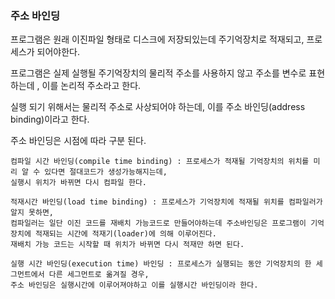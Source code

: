 ### 주소 바인딩

프로그램은 원래 이진파일 형태로 디스크에 저장되있는데 주기억장치로 적재되고, 프로세스가 되어야한다.

프로그램은 실제 실행될 주기억장치의 물리적 주소를 사용하지 않고 주소를 변수로 표현하는데 , 이를 논리적 주소라고 한다.

실행 되기 위해서는 물리적 주소로 사상되어야 하는데, 이를 주소 바인딩(address binding)이라고 한다. 

주소 바인딩은 시점에 따라 구분 된다.

```
컴파일 시간 바인딩(compile time binding) : 프로세스가 적재될 기억장치의 위치를 미리 알 수 있다면 절대코드가 생성가능해지는데, 
실행시 위치가 바뀌면 다시 컴파일 한다.

적재시간 바인딩(load time binding) : 프로세스가 기억장치에 적재될 위치를 컴파일러가 알지 못하면,
컴파일러는 일단 이진 코드를 재배치 가능코드로 만들어야하는데 주소바인딩은 프로그램이 기억장치에 적재되는 시간에 적재기(loader)에 의해 이루어진다. 
재배치 가능 코드는 시작할 때 위치가 바뀌면 다시 적재만 하면 된다.

실행 시간 바인딩(execution time) 바인딩 : 프로세스가 실행되는 동안 기억장치의 한 세그먼트에서 다른 세그먼트로 옮겨질 경우,
주소 바인딩은 실행시간에 이루어져야하고 이를 실행시간 바인딩이라 한다.
```
